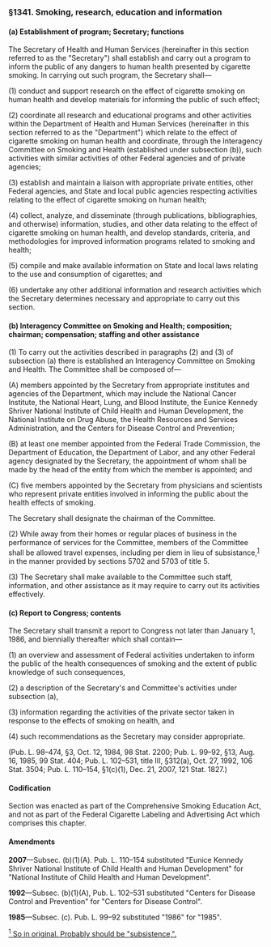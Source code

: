### §1341. Smoking, research, education and information ###

#### (a) Establishment of program; Secretary; functions ####

The Secretary of Health and Human Services (hereinafter in this section referred to as the "Secretary") shall establish and carry out a program to inform the public of any dangers to human health presented by cigarette smoking. In carrying out such program, the Secretary shall—

(1) conduct and support research on the effect of cigarette smoking on human health and develop materials for informing the public of such effect;

(2) coordinate all research and educational programs and other activities within the Department of Health and Human Services (hereinafter in this section referred to as the "Department") which relate to the effect of cigarette smoking on human health and coordinate, through the Interagency Committee on Smoking and Health (established under subsection (b)), such activities with similar activities of other Federal agencies and of private agencies;

(3) establish and maintain a liaison with appropriate private entities, other Federal agencies, and State and local public agencies respecting activities relating to the effect of cigarette smoking on human health;

(4) collect, analyze, and disseminate (through publications, bibliographies, and otherwise) information, studies, and other data relating to the effect of cigarette smoking on human health, and develop standards, criteria, and methodologies for improved information programs related to smoking and health;

(5) compile and make available information on State and local laws relating to the use and consumption of cigarettes; and

(6) undertake any other additional information and research activities which the Secretary determines necessary and appropriate to carry out this section.

#### (b) Interagency Committee on Smoking and Health; composition; chairman; compensation; staffing and other assistance ####

(1) To carry out the activities described in paragraphs (2) and (3) of subsection (a) there is established an Interagency Committee on Smoking and Health. The Committee shall be composed of—

(A) members appointed by the Secretary from appropriate institutes and agencies of the Department, which may include the National Cancer Institute, the National Heart, Lung, and Blood Institute, the Eunice Kennedy Shriver National Institute of Child Health and Human Development, the National Institute on Drug Abuse, the Health Resources and Services Administration, and the Centers for Disease Control and Prevention;

(B) at least one member appointed from the Federal Trade Commission, the Department of Education, the Department of Labor, and any other Federal agency designated by the Secretary, the appointment of whom shall be made by the head of the entity from which the member is appointed; and

(C) five members appointed by the Secretary from physicians and scientists who represent private entities involved in informing the public about the health effects of smoking.

The Secretary shall designate the chairman of the Committee.

(2) While away from their homes or regular places of business in the performance of services for the Committee, members of the Committee shall be allowed travel expenses, including per diem in lieu of subsistance,<sup><a href="#1341_1_target" name="1341_1">1</a></sup> in the manner provided by sections 5702 and 5703 of title 5.

(3) The Secretary shall make available to the Committee such staff, information, and other assistance as it may require to carry out its activities effectively.

#### (c) Report to Congress; contents ####

The Secretary shall transmit a report to Congress not later than January 1, 1986, and biennially thereafter which shall contain—

(1) an overview and assessment of Federal activities undertaken to inform the public of the health consequences of smoking and the extent of public knowledge of such consequences,

(2) a description of the Secretary's and Committee's activities under subsection (a),

(3) information regarding the activities of the private sector taken in response to the effects of smoking on health, and

(4) such recommendations as the Secretary may consider appropriate.

(Pub. L. 98–474, §3, Oct. 12, 1984, 98 Stat. 2200; Pub. L. 99–92, §13, Aug. 16, 1985, 99 Stat. 404; Pub. L. 102–531, title III, §312(a), Oct. 27, 1992, 106 Stat. 3504; Pub. L. 110–154, §1(c)(1), Dec. 21, 2007, 121 Stat. 1827.)

#### Codification ####

Section was enacted as part of the Comprehensive Smoking Education Act, and not as part of the Federal Cigarette Labeling and Advertising Act which comprises this chapter.

#### Amendments ####

**2007**—Subsec. (b)(1)(A). Pub. L. 110–154 substituted "Eunice Kennedy Shriver National Institute of Child Health and Human Development" for "National Institute of Child Health and Human Development".

**1992**—Subsec. (b)(1)(A), Pub. L. 102–531 substituted "Centers for Disease Control and Prevention" for "Centers for Disease Control".

**1985**—Subsec. (c). Pub. L. 99–92 substituted "1986" for "1985".

[<sup>1</sup> So in original. Probably should be "subsistence,".](#1341_1)